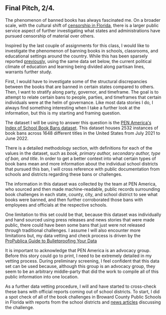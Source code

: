 ## Final Pitch, 2/4.   

The phenomenon of banned books has always fascinated me. On a broader scale, with the cultural shift of [censorship in Florida](https://www.nytimes.com/2023/02/01/us/college-board-advanced-placement-african-american-studies.html), there is a larger public service aspect of further investigating what states and administrations have pursued censorship of material over others.

Inspired by the last couple of assignments for this class, I would like to investigate the phenomenon of banning books in schools, classrooms, and educational settings around the country. While this has been sparsely reported [previously](https://www.cbsnews.com/pictures/the-50-most-banned-books-in-america/2/), using the same data set below, the current political climate of education and learning being divided along partisan lines, warrants further study.

First, I would have to investigate some of the structural discrepancies between the books that are banned in certain states compared to others. Then, I want to stratify along party, governor, and timeframe. The goal is to attempt to relate certain bans to people, parties, and timeframes that certain individuals were at the helm of governance. Like most data stories I do, I always find something interesting when I take a further look at the information, but this is my starting and framing question.

The dataset I will be using to answer this question is the [PEN America's Index of School Book Bans dataset](https://pen.org/report/banned-usa-growing-movement-to-censor-books-in-schools/#:~:text=Banned%20Book%20Data%20Snapshot,affecting%201%2C648%20unique%20book%20titles.).
This dataset houses 2532 instances of book bans across 1648 different titles in the United States from July 2021 to June 2022. 

There is a detailed methodology section, with definitions for each of the values in the dataset, such as *book, primary author, secondary author, type of ban, and title*. In order to get a better context into what certain types of book bans mean and more information about the individual school districts that pursued this ban, I will cross reference with public documentation from schools and districts regarding these bans or challenges.

The information in this dataset was collected by the team at PEN America, who sourced and then made machine-readable, public records surrounding book challenges in each state, county, city, and school district to see what books were banned, and then further corroborated those bans with employees and officials at the respective schools. 

One limitation to this set could be that, because this dataset was individually and hand sourced using press releases and news stories that were made public, there could have been some bans that just were not released through traditional challenges. I assume I will also encounter more limitations but, my data vetting and check process is driven by the [ProPublica Guide to Bulletproofing Your Data](https://www.sun-sentinel.com/news/education/fl-ne-broward-schools-book-bans-20221103-rkypgfhjpzemdepfaimaxs2rmm-story.html)

It is important to acknowledge that PEN America is an advocacy group. Before this story could go to print, I need to be extremely detailed in my vetting process. During preliminary screening, I feel confident that this data set can be used because, although this group is an advocacy group, they seem to be an arbitrary middle-party that did the work to compile all of this public information into one location.


As a further data vetting procedure, I will and have started to cross-check these bans with official reports coming out of school districts. To start, I did a spot check of all of the book challenges in Broward County Public Schools in Florida with reports from the school districts and [news articles](https://www.sun-sentinel.com/news/education/fl-ne-broward-schools-book-bans-20221103-rkypgfhjpzemdepfaimaxs2rmm-story.html) discussing the challenge.






